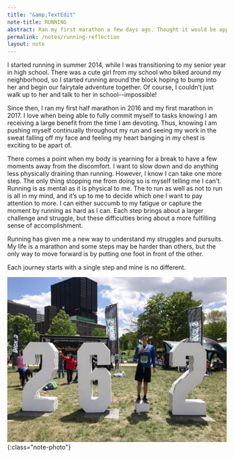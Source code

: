 ```yaml
---
title: "&amp;TextEdit"
note-title: RUNNING
abstract: Ran my first marathon a few days ago. Thought it would be appropriate to write about what running means to me.
permalink: /notes/running-reflection
layout: note
---
```


I started running in summer 2014, while I was transitioning to my senior year in high school. There was a cute girl from my school who biked around my neighborhood, so I started running around the block hoping to bump into her and begin our fairytale adventure together. Of course, I couldn’t just walk up to her and talk to her in school--impossible!

Since then, I ran my first half marathon in 2016 and my first marathon in 2017. I love when being able to fully commit myself to tasks knowing I am receiving a large benefit from the time I am devoting. Thus, knowing I am pushing myself continually throughout my run and seeing my work in the sweat falling off my face and feeling my heart banging in my chest is exciting to be apart of.

There comes a point when my body is yearning for a break to have a few moments away from the discomfort. I want to slow down and do anything less physically draining than running. However, I know I can take one more step. The only thing stopping me from doing so is myself telling me I can’t. Running is as mental as it is physical to me. The  to run as well as not to run is all in my mind, and it’s up to me to decide which one I want to pay attention to more. I can either succumb to my fatigue or capture the moment by running as hard as I can. Each step brings about a larger challenge and struggle, but these difficulties bring about a more fulfilling sense of accomplishment.

Running has given me a new way to understand my struggles and pursuits. My life is a marathon and some steps may be harder than others, but the only way to move forward is by putting one foot in front of the other.

Each journey starts with a single step and mine is no different.

![Me @ Pittsburgh Marathon 2017](/assets/img/notes/marathon.jpg){:class="note-photo"}